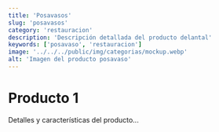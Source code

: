```yaml
---
title: 'Posavasos'
slug: 'posavasos'
category: 'restauracion'
description: 'Descripción detallada del producto delantal'
keywords: ['posavaso', 'restauracion']
image: '../../../public/img/categorias/mockup.webp'
alt: 'Imagen del producto posavaso'
---
```

# Producto 1
Detalles y características del producto...